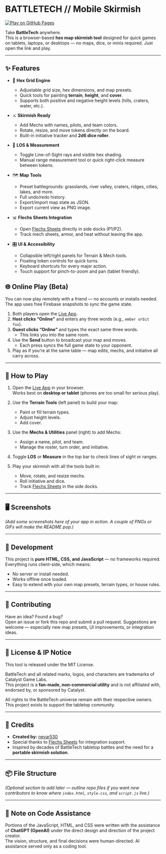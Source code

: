# BATTLETECH // Mobile Skirmish

[![Play on GitHub Pages](https://img.shields.io/badge/Play%20Now-GitHub%20Pages-brightgreen?style=for-the-badge)](https://nevar530.github.io/Battletech-Mobile-Skirmish/)

Take **BattleTech** anywhere.  
This is a browser-based **hex map skirmish tool** designed for quick games on tablets, laptops, or desktops — no maps, dice, or minis required. Just open the link and play.

---

## ✨ Features

- 🎲 **Hex Grid Engine**
  - Adjustable grid size, hex dimensions, and map presets.
  - Quick tools for painting **terrain**, **height**, and **cover**.
  - Supports both positive and negative height levels (hills, craters, water, etc.).

- ⚔️ **Skirmish Ready**
  - Add Mechs with names, pilots, and team colors.
  - Rotate, resize, and move tokens directly on the board.
  - Built-in initiative tracker and **2d6 dice roller**.

- 🔭 **LOS & Measurement**
  - Toggle Line-of-Sight rays and visible hex shading.
  - Manual range measurement tool or quick right-click measure between tokens.

- 🗺 **Map Tools**
  - Preset battlegrounds: grasslands, river valley, craters, ridges, cities, lakes, and more.
  - Full undo/redo history.
  - Export/import map state as JSON.
  - Export current view as PNG image.

- 📊 **Flechs Sheets Integration**
  - Open [Flechs Sheets](https://sheets.flechs.net) directly in side docks (P1/P2).
  - Track mech sheets, armor, and heat without leaving the app.

- 🎛 **UI & Accessibility**
  - Collapsible left/right panels for Terrain & Mech tools.
  - Floating token controls for quick turns.
  - Keyboard shortcuts for every major action.
  - Touch support for pinch-to-zoom and pan (tablet friendly).

## 🌐 Online Play (Beta)

You can now play remotely with a friend — no accounts or installs needed.  
The app uses free Firebase snapshots to sync the game state.

1. Both players open the [Live App](https://nevar530.github.io/Battletech-Mobile-Skirmish/).  
2. **Host clicks “Online”** and enters any three words (e.g., `ember orbit fox`).  
3. **Guest clicks “Online”** and types the exact same three words.  
   - This links you into the same room.  
4. Use the **Send** button to broadcast your map and moves.  
   - Each press syncs the full game state to your opponent.  
5. Play as if you’re at the same table — map edits, mechs, and initiative all carry across.

---

## 🚀 How to Play

1. Open the [Live App](https://nevar530.github.io/Battletech-Mobile-Skirmish/) in your browser.  
   Works best on **desktop or tablet** (phones are too small for serious play).

2. Use the **Terrain Tools** (left panel) to build your map:
   - Paint or fill terrain types.
   - Adjust height levels.
   - Add cover.

3. Use the **Mechs & Utilities** panel (right) to add Mechs:
   - Assign a name, pilot, and team.
   - Manage the roster, turn order, and initiative.

4. Toggle **LOS** or **Measure** in the top bar to check lines of sight or ranges.

5. Play your skirmish with all the tools built in:
   - Move, rotate, and resize mechs.
   - Roll initiative and dice.
   - Track [Flechs Sheets](https://sheets.flechs.net) in the side docks.

---

## 🖥 Screenshots

*(Add some screenshots here of your app in action. A couple of PNGs or GIFs will make the README pop.)*

---

## 🔧 Development

This project is **pure HTML, CSS, and JavaScript** — no frameworks required.  
Everything runs client-side, which means:

- No server or install needed.
- Works offline once loaded.
- Easy to extend with your own map presets, terrain types, or house rules.

---

## 🤝 Contributing

Have an idea? Found a bug?  
Open an issue or fork this repo and submit a pull request. Suggestions are welcome — especially new map presets, UI improvements, or integration ideas.

---

## 📜 License & IP Notice

This tool is released under the MIT License.  

BattleTech and all related marks, logos, and characters are trademarks of Catalyst Game Labs.  
This project is a **fan-made, non-commercial utility** and is not affiliated with, endorsed by, or sponsored by Catalyst.  

All rights to the BattleTech universe remain with their respective owners. This project exists to support the tabletop community.

---

## 💬 Credits

- **Created by:** [nevar530](https://github.com/nevar530)  
- Special thanks to [Flechs Sheets](https://sheets.flechs.net) for integration support.  
- Inspired by decades of BattleTech tabletop battles and the need for a **portable skirmish solution**.  

---

## 📦 File Structure

*(Optional section to add later — outline repo files if you want new contributors to know where `index.html`, `style.css`, and `script.js` live.)*

---

## 🤖 Note on Code Assistance

Portions of the JavaScript, HTML, and CSS were written with the assistance of **ChatGPT (OpenAI)** under the direct design and direction of the project creator.  
The vision, structure, and final decisions were human-directed. AI assistance served only as a coding tool.
